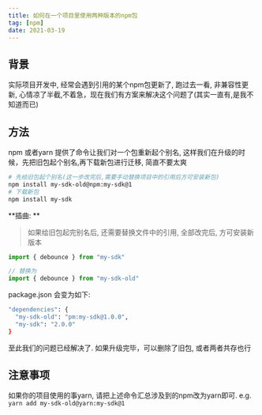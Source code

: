 ```yaml
---
title: 如何在一个项目里使用两种版本的npm包
tag: [npm]
date: 2021-03-19
---
```


## 背景
实际项目开发中, 经常会遇到引用的某个npm包更新了, 跑过去一看, 非兼容性更新, 心情凉了半截,不着急，现在我们有方案来解决这个问题了(其实一直有,是我不知道而已)

## 方法
npm 或者yarn 提供了命令让我们对一个包重新起个别名, 这样我们在升级的时候，先把旧包起个别名,再下载新包进行迁移, 简直不要太爽

```sh
# 先给旧包起个别名(这一步改完后,需要手动替换项目中的引用后方可安装新包)
npm install my-sdk-old@npm:my-sdk@1
# 下载新包
npm install my-sdk
```

**插曲: **
> 如果给旧包起完别名后, 还需要替换文件中的引用, 全部改完后, 方可安装新版本
```js
import { debounce } from "my-sdk"

// 替换为
import { debounce } from "my-sdk-old"
```

package.json 会变为如下:
```sh
"dependencies": {
  "my-sdk-old": "pm:my-sdk@1.0.0",
  "my-sdk": "2.0.0"
}
```

至此我们的问题已经解决了. 如果升级完毕，可以删除了旧包, 或者两者共存也行

## 注意事项
如果你的项目使用的事yarn, 请把上述命令汇总涉及到的npm改为yarn即可. e.g. `yarn add my-sdk-old@yarn:my-sdk@1`